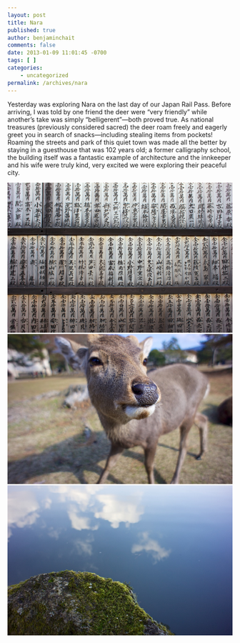 ```yaml
---
layout: post
title: Nara
published: true
author: benjaminchait
comments: false
date: 2013-01-09 11:01:45 -0700
tags: [ ]
categories:
    - uncategorized
permalink: /archives/nara
---
```

Yesterday was exploring Nara on the last day of our Japan Rail Pass. Before arriving, I was told by one friend the deer were &#8220;very friendly&#8221; while another&#8217;s take was simply &#8220;belligerent&#8221;—both proved true. As national treasures (previously considered sacred) the deer roam freely and eagerly greet you in search of snacks—including stealing items from pockets! Roaming the streets and park of this quiet town was made all the better by staying in a guesthouse that was 102 years old; a former calligraphy school, the building itself was a fantastic example of architecture and the innkeeper and his wife were truly kind, very excited we were exploring their peaceful city.


![Temple writing][1]
![Deer][2]
![Pond reflections][3]

 [1]: /wp-content/uploads/media/img/2013/01/nara/DSC02059.jpg
 [2]: /wp-content/uploads/media/img/2013/01/nara/DSC02076.jpg
 [3]: /wp-content/uploads/media/img/2013/01/nara/DSC02097.jpg
